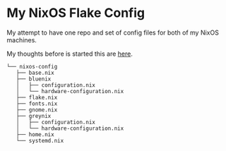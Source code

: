 # My NixOS Flake Config
My attempt to have one repo and set of config files for both of my NixOS machines.

My thoughts before is started this are [here](https://blog.arkadi.one/p/nixos-multiple-machine-flake/).

```
└── nixos-config
   ├── base.nix
   ├── bluenix
   │   ├── configuration.nix
   │   └── hardware-configuration.nix
   ├── flake.nix
   ├── fonts.nix
   ├── gnome.nix
   ├── greynix
   │   ├── configuration.nix
   │   └── hardware-configuration.nix
   ├── home.nix
   └── systemd.nix
```
